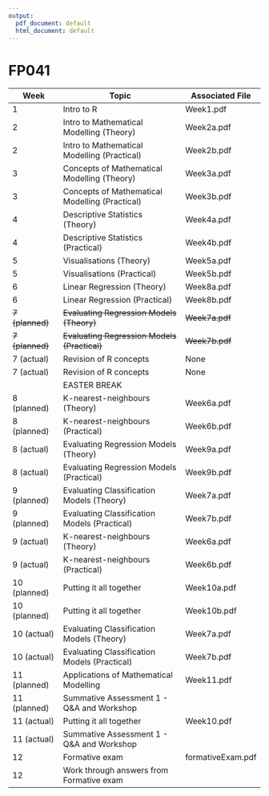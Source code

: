 ```yaml
---
output:
  pdf_document: default
  html_document: default
---
```

# FP041

| Week | Topic | Associated File |
|------|------|------------------|
| 1 | Intro to R | Week1.pdf |
| 2 | Intro to Mathematical Modelling (Theory) | Week2a.pdf |
| 2 | Intro to Mathematical Modelling (Practical) | Week2b.pdf |
| 3 | Concepts of Mathematical Modelling (Theory) | Week3a.pdf |
| 3 | Concepts of Mathematical Modelling (Practical) | Week3b.pdf |
| 4 | Descriptive Statistics (Theory) | Week4a.pdf |
| 4 | Descriptive Statistics (Practical) | Week4b.pdf |
| 5 | Visualisations (Theory) | Week5a.pdf |
| 5 | Visualisations (Practical) | Week5b.pdf |
| 6 | Linear Regression (Theory) | Week8a.pdf |
| 6 | Linear Regression (Practical) | Week8b.pdf |
| ~~7 (planned)~~ | ~~Evaluating Regression Models (Theory)~~ | ~~Week7a.pdf~~ |
| ~~7 (planned)~~ | ~~Evaluating Regression Models (Practical)~~ | ~~Week7b.pdf~~ |
| 7 (actual) | Revision of R concepts | None |
| 7 (actual) | Revision of R concepts | None |
|  | EASTER BREAK |  | 
| 8 (planned) | K-nearest-neighbours (Theory) | Week6a.pdf | 
| 8 (planned) | K-nearest-neighbours (Practical) | Week6b.pdf |
| 8 (actual) | Evaluating Regression Models (Theory) | Week9a.pdf |
| 8 (actual) | Evaluating Regression Models (Practical) | Week9b.pdf |
| 9 (planned) | Evaluating Classification Models (Theory) | Week7a.pdf |
| 9 (planned) | Evaluating Classification Models (Practical) | Week7b.pdf |
| 9 (actual) | K-nearest-neighbours (Theory) | Week6a.pdf | 
| 9 (actual) | K-nearest-neighbours (Practical) | Week6b.pdf |
| 10 (planned) | Putting it all together | Week10a.pdf |
| 10 (planned) | Putting it all together | Week10b.pdf |
| 10 (actual) | Evaluating Classification Models (Theory) | Week7a.pdf |
| 10 (actual) | Evaluating Classification Models (Practical) | Week7b.pdf |
| 11 (planned) | Applications of Mathematical Modelling | Week11.pdf |
| 11 (planned) | Summative Assessment 1 - Q&A and Workshop |  | 
| 11 (actual) | Putting it all together | Week10.pdf |
| 11 (actual) | Summative Assessment 1 - Q&A and Workshop |  | 
| 12 | Formative exam | formativeExam.pdf |
| 12 | Work through answers from Formative exam |  | 
